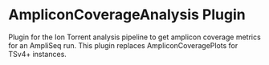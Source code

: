 AmpliconCoverageAnalysis Plugin
==
Plugin for the Ion Torrent analysis pipeline to get amplicon coverage metrics for an AmpliSeq
run.  This plugin replaces AmpliconCoveragePlots for TSv4+ instances.
